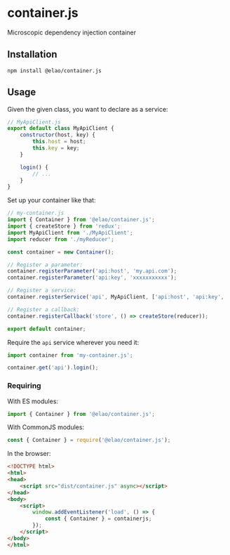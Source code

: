 # container.js

Microscopic dependency injection container

## Installation

    npm install @elao/container.js

## Usage

Given the given class, you want to declare as a service:

```javascript
// MyApiClient.js
export default class MyApiClient {
    constructor(host, key) {
        this.host = host;
        this.key = key;
    }

    login() {
        // ...
    }
}
```

Set up your container like that:

```javascript
// my-container.js
import { Container } from '@elao/container.js';
import { createStore } from 'redux';
import MyApiClient from './MyApiClient';
import reducer from './myReducer';

const container = new Container();

// Register a parameter:
container.registerParameter('api:host', 'my.api.com');
container.registerParameter('api:key', 'xxxxxxxxxxx');

// Register a service:
container.registerService('api', MyApiClient, ['api:host', 'api:key', 'store']);

// Register a callback:
container.registerCallback('store', () => createStore(reducer));

export default container;
```

Require the `api` service wherever you need it:

```javascript
import container from 'my-container.js';

container.get('api').login();
```

### Requiring

With ES modules:

```javascript
import { Container } from '@elao/container.js';
````

With CommonJS modules:

```javascript
const { Container } = require('@elao/container.js');
````

In the browser:

```html
<!DOCTYPE html>
<html>
<head>
    <script src="dist/container.js" async></script>
</head>
<body>
    <script>
        window.addEventListener('load', () => {
            const { Container } = containerjs;
        });
    </script>
</body>
</html>
```

